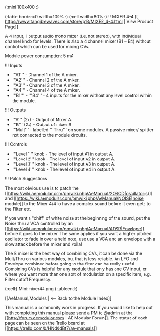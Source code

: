 (:mini 100x400 :)

(:table border=0 width=100% :)
(:cell width=80% :) 
!! MIXER 4-4
[[ https://www.tangiblewaves.com/store/p13/MIXER_4-4.html | View Product Page]]

A 4 input, 1 output audio mono mixer (i.e. not stereo), with individual channel knob for levels. There is also a 4 channel mixer  (B1 – B4)  without control which can be used for mixing CVs.

Module power consumption: 5 mA

!!! Inputs

* '''A1''' - Channel 1 of the A mixer.
* '''A2''' - Channel 2 of the A mixer.
* '''A3''' - Channel 3 of the A mixer.
* '''A4''' - Channel 4 of the A mixer.
* '''B1''' - '''B4''' - 4 inputs for the mixer without any level control within the module.

!!! Outputs

* '''A''' (2x) - Output of Mixer A.
* '''B''' (2x) - Output of mixer B
* '''Mult''' - labelled '''Thru''' on some modules. A passive mixer/ splitter not connected to the module circuits.

!!! Controls

* '''Level 1''' knob - The level of input A1 in output A.
* '''Level 2''' knob - The level of input A2 in output A.
* '''Level 3''' knob - The level of input A3 in output A.
* '''Level 4''' knob - The level of input A4 in output A.

!!! Patch Suggestions

The most obvious use is to patch the [[https://wiki.aemodular.com/pmwiki.php/AeManual/2OSCD|oscillator(s)]] and [[https://wiki.aemodular.com/pmwiki.php/AeManual/NOISE|noise module]] to the Mixer 4/4 to have a complex sound before it even gets to the Filter etc.

If you want a "chiff" of white noise at the beginning of the sound, put the Noise thru a VCA controlled by an [[https://wiki.aemodular.com/pmwiki.php/AeManual/ADSR|Envelope]]  before  it goes to the mixer. The same applies if you want a higher pitched oscillator to fade in over a held note, use use a VCA and an envelope with a slow attack before the mixer and voila!

The B mixer is the best way of combining CVs, it can be done via the Mult/Thru on various modules, but that is less reliable. An LFO and Envelope combined before going to the filter can be really useful. Combining CVs is helpful for any module that only has one CV input, or where you want more than one sort of modulation on a specific item, e.g. Filter cutoff Frequency.

(:cell:) Mini:mixer44.png
(:tableend:)

[[AeManual/Modules | <-- Back to the Module Index]]

This manual is a community work in progress. If you would like to help out with completing this manual please send a PM to @admin at the [[http://forum.aemodular.com | AE Modular Forum]].  The status of each page can be seen on the Trello board at [[https://trello.com/b/HNd0dBt7/ae-manuals]]